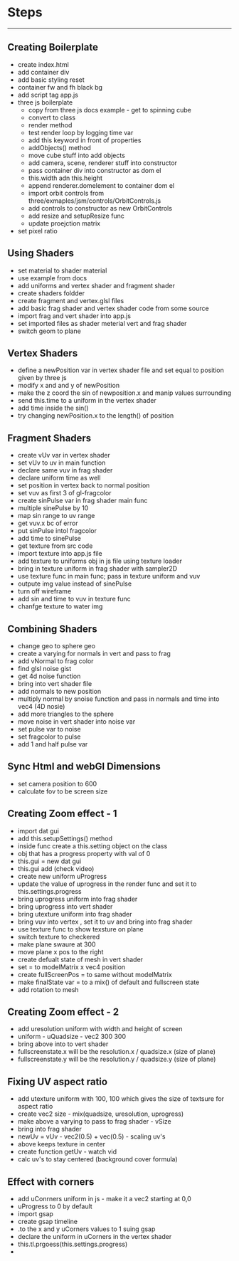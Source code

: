# Steps

---

## Creating Boilerplate

- create index.html
- add container div
- add basic styling reset
- container fw and fh black bg
- add script tag app.js
- three js boilerplate
  - copy from three js docs example - get to spinning cube
  - convert to class
  - render method
  - test render loop by logging time var
  - add this keyword in front of properties
  - addObjects() method
  - move cube stuff into add objects
  - add camera, scene, renderer stuff into constructor
  - pass container div into constructor as dom el
  - this.width adn this.height
  - append renderer.domelement to container dom el
  - import orbit controls from three/exmaples/jsm/controls/OrbitControls.js
  - add controls to constructor as new OrbitControls
  - add resize and setupResize func
  - update proejction matrix
- set pixel ratio

## Using Shaders

- set material to shader material
- use example from docs
- add uniforms and vertex shader and fragment shader
- create shaders foldder
- create fragment and vertex.glsl files
- add basic frag shader and vertex shader code from some source
- import frag and vert shader into app.js
- set imported files as shader meterial vert and frag shader
- switch geom to plane

## Vertex Shaders

- define a newPosition var in vertex shader file and set equal to position given by three js
- modify x and and y of newPosition
- make the z coord the sin of newposition.x and manip values surrounding
- send this.time to a uniform in the vertex shader
- add time inside the sin()
- try changing newPosition.x to the length() of position

## Fragment Shaders

- create vUv var in vertex shader
- set vUv to uv in main function
- declare same vuv in frag shader
- declare uniform time as well
- set position in vertex back to normal position
- set vuv as first 3 of gl-fragcolor
- create sinPulse var in frag shader main func
- multiple sinePulse by 10
- map sin range to uv range
- get vuv.x bc of error
- put sinPulse intol fragcolor
- add time to sinePulse
- get texture from src code
- import texture into app.js file
- add texture to uniforms obj in js file using texture loader
- bring in texture uniform in frag shader with sampler2D
- use texture func in main func; pass in texture uniform and vuv
- outpute img value instead of sinePulse
- turn off wireframe
- add sin and time to vuv in texture func
- chanfge texture to water img

## Combining Shaders

- change geo to sphere geo
- create a varying for normals in vert and pass to frag
- add vNormal to frag color
- find glsl noise gist
- get 4d noise function
- bring into vert shader file
- add normals to new position
- multiply normal by snoise function and pass in normals and time into vec4 (4D nosie)
- add more triangles to the sphere
- move noise in vert shader into noise var
- set pulse var to noise
- set fragcolor to pulse
- add 1 and half pulse var

## Sync Html and webGl Dimensions

- set camera position to 600
- calculate fov to be screen size

## Creating Zoom effect - 1

- import dat gui
- add this.setupSettings() method
- inside func create a this.setting object on the class
- obj that has a progress property with val of 0
- this.gui = new dat gui
- this.gui add (check video)
- create new uniform uProgress
- update the value of uprogress in the render func and set it to this.settings.progress
- bring uprogress uniform into frag shader
- bring uprogress into vert shader
- bring utexture uniform into frag shader
- bring vuv into vertex , set it to uv and bring into frag shader
- use texture func to show texsture on plane
- switch texture to checkered
- make plane swaure at 300
- move plane x pos to the right
- create defualt state of mesh in vert shader
- set = to modelMatrix x vec4 position
- create fullScreenPos = to same without modelMatrix
- make finalState var = to a mix() of default and fullscreen state
- add rotation to mesh

## Creating Zoom effect - 2

- add uresolution uniform with width and height of screen
- uniform - uQuadsize - vec2 300 300
- bring above into to vert shader
- fullscreenstate.x will be the resolution.x / quadsize.x (size of plane)
- fullscreenstate.y will be the resolution.y / quadsize.y (size of plane)

## Fixing UV aspect ratio

- add utexture uniform with 100, 100 which gives the size of textsure for aspect ratio
- create vec2 size - mix(quadsize, uresolution, uprogress)
- make above a varying to pass to frag shader - vSize
- bring into frag shader
- newUv = vUv - vec2(0.5) + vec(0.5) - scaling uv's
- above keeps texture in center
- create function getUv - watch vid
- calc uv's to stay centered (background cover formula)

## Effect with corners

- add uConrners uniform in js - make it a vec2 starting at 0,0
- uProgress to 0 by default
- import gsap
- create gsap timeline
- .to the x and y uCorners values to 1 suing gsap
- declare the uniform in uCorners in the vertex shader
- this.tl.prgoess(this.settings.progress)
-
